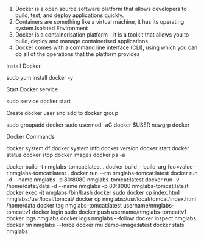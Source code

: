 1. Docker is a open source software platform that allows developers to build, test, and deploy applications quickly.
2. Containers are something like a virtual machine, it has its operating system.Isolated Environment
3. Docker is a containerisation platform – it is a toolkit that allows you to build, deploy and manage containerised applications.
4. Docker comes with a command line interface (CLI), using which you can do all of the operations that the platform provides

Install Docker 

sudo yum install docker -y

Start Docker service

sudo service docker start

Create docker user and add to docker group

sudo groupadd docker 
sudo usermod -aG docker $USER
newgrp docker

Docker Commands

docker system df
docker system info
docker version
docker start
docker status
docker stop
docker images
docker ps -a

docker build -t nmglabs-tomcat:latest .
docker build --build-arg foo=value -t nmglabs-tomcat:latest .
docker run --rm nmglabs-tomcat:latest
docker run -d --name nmglabs -p 80:8080 nmglabs-tomcat:latest
docker run -v /home/data:/data -d --name nmglabs -p 80:8080 nmglabs-tomcat:latest
docker exec -it nmglabs /bin/bash
docker sudo docker cp index.html nmglabs:/usr/local/tomcat/
docker cp nmglabs:/usr/local/tomcat/index.html /home/data
docker tag nmglabs-tomcat:latest username/nmglabs-tomcat:v1
docker login
sudo docker push username/nmglabs-tomcat:v1
docker logs nmglabs
docker logs nmglabs --follow
docker inspect nmglabs
docker rm nmglabs --force
docker rmi demo-image:latest
docker stats nmglabs




